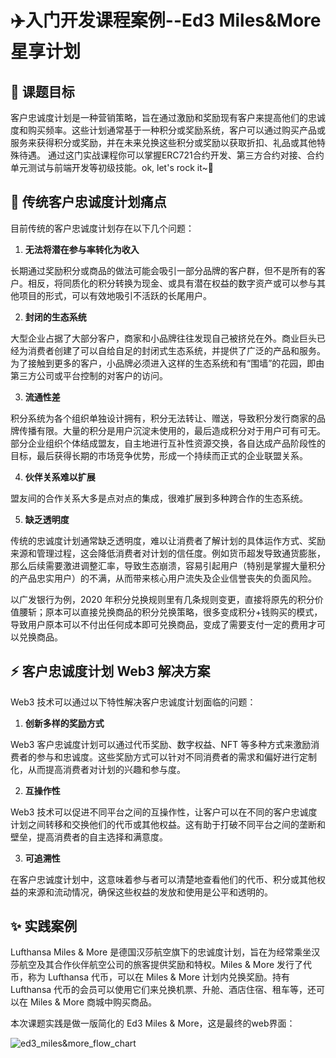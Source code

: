 # ✈️入门开发课程案例--Ed3 Miles&More星享计划

## **🚧 课题目标**

客户忠诚度计划是一种营销策略，旨在通过激励和奖励现有客户来提高他们的忠诚度和购买频率。这些计划通常基于一种积分或奖励系统，客户可以通过购买产品或服务来获得积分或奖励，并在未来兑换这些积分或奖励以获取折扣、礼品或其他特殊待遇。
通过这门实战课程你可以掌握ERC721合约开发、第三方合约对接、合约单元测试与前端开发等初级技能。ok, let's rock it~🚀

## **💚 传统客户忠诚度计划痛点**

目前传统的客户忠诚度计划存在以下几个问题：

1. **无法将潜在参与率转化为收入**

长期通过奖励积分或商品的做法可能会吸引一部分品牌的客户群，但不是所有的客户。相反，将同质化的积分转换为现金、或具有潜在权益的数字资产或可以参与其他项目的形式，可以有效地吸引不活跃的长尾用户。

2. **封闭的生态系统**

大型企业占据了大部分客户，商家和小品牌往往发现自己被挤兑在外。商业巨头已经为消费者创建了可以自给自足的封闭式生态系统，并提供了广泛的产品和服务。为了接触到更多的客户，小品牌必须进入这样的生态系统和有“围墙”的花园，即由第三方公司或平台控制的对客户的访问。

3. **流通性差**

积分系统为各个组织单独设计拥有，积分无法转让、赠送，导致积分发行商家的品牌传播有限。大量的积分是用户沉淀未使用的，最后造成积分对于用户可有可无。部分企业组织个体结成盟友，自主地进行互补性资源交换，各自达成产品阶段性的目标，最后获得长期的市场竞争优势，形成一个持续而正式的企业联盟关系。

4. **伙伴关系难以扩展**

盟友间的合作关系大多是点对点的集成，很难扩展到多种跨合作的生态系统。

5. **缺乏透明度**

传统的忠诚度计划通常缺乏透明度，难以让消费者了解计划的具体运作方式、奖励来源和管理过程，这会降低消费者对计划的信任度。例如货币超发导致通货膨胀，那么后续需要激进调整汇率，导致生态崩溃，容易引起用户（特别是掌握大量积分的产品忠实用户）的不满，从而带来核心用户流失及企业信誉丧失的负面风险。

以广发银行为例，2020 年积分兑换规则里有几条规则变更，直接将原先的积分价值腰斩；原本可以直接兑换商品的积分兑换策略，很多变成积分+钱购买的模式，导致用户原本可以不付出任何成本即可兑换商品，变成了需要支付一定的费用才可以兑换商品。

## **⚡ 客户忠诚度计划 Web3 解决方案**

Web3 技术可以通过以下特性解决客户忠诚度计划面临的问题：

1. **创新多样的奖励方式**

Web3 客户忠诚度计划可以通过代币奖励、数字权益、NFT 等多种方式来激励消费者的参与和忠诚度。这些奖励方式可以针对不同消费者的需求和偏好进行定制化，从而提高消费者对计划的兴趣和参与度。

2. **互操作性**

Web3 技术可以促进不同平台之间的互操作性，让客户可以在不同的客户忠诚度计划之间转移和交换他们的代币或其他权益。这有助于打破不同平台之间的垄断和壁垒，提高消费者的自主选择和满意度。

3. **可追溯性**

在客户忠诚度计划中，这意味着参与者可以清楚地查看他们的代币、积分或其他权益的来源和流动情况，确保这些权益的发放和使用是公平和透明的。

## **✨ 实践案例**

Lufthansa Miles & More 是德国汉莎航空旗下的忠诚度计划，旨在为经常乘坐汉莎航空及其合作伙伴航空公司的旅客提供奖励和特权。Miles & More 发行了代币，称为 Lufthansa 代币，可以在 Miles & More 计划内兑换奖励。持有 Lufthansa 代币的会员可以使用它们来兑换机票、升舱、酒店住宿、租车等，还可以在 Miles & More 商城中购买商品。

本次课题实践是做一版简化的 Ed3 Miles & More，这是最终的web界面：

![ed3_miles&more_flow_chart](https://live.staticflickr.com/65535/52831425485_e8b07d8b1e_b.jpg)
